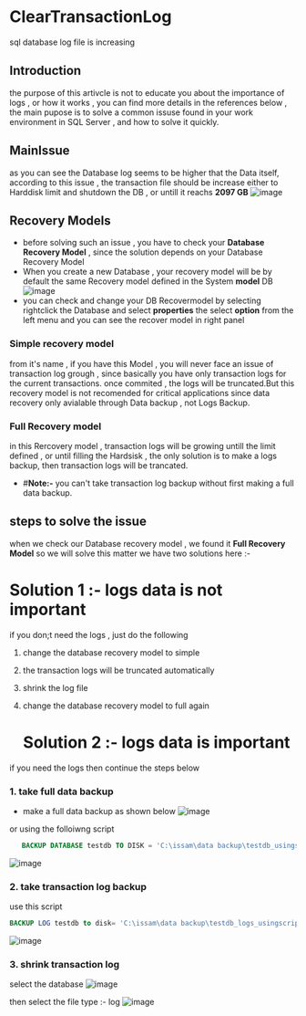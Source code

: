 # ClearTransactionLog
sql database log file is increasing 
## Introduction
the purpose of this artivcle is not to educate you about the importance of logs , or how it works , you can find more details in the references below , 
the main pupose is to solve a common issuse found in your work environment in SQL Server , and how to solve it quickly.

## MainIssue
as you can see the Database log seems to be higher that the Data itself, according to this issue , the transaction file should be increase either to Harddisk limit and shutdown the DB , 
or untill it reachs **2097 GB**
![image](https://github.com/user-attachments/assets/4ade4f16-6e7c-4e1b-9551-c94bd573eabc)
## Recovery  Models
- before solving such an issue , you have to check your **Database Recovery Model** , since the solution depends on your Database Recovery Model
- When you create a new Database , your recovery model will be by default the same Recovery model defined in the System **model** DB 
![image](https://github.com/user-attachments/assets/38de1861-af3d-451a-b838-327f8c0a95ba)
- you can check and change your DB Recovermodel by selecting rightclick the Database and select **properties** the select **option** from the left menu and you can see the recover model in right panel

###  Simple recovery model
from it's name , if you have this Model , you will never face an issue of transaction log grough , since basically you have only transaction logs for the current transactions.
once commited , the logs will be truncated.But this recovery model is not recomended for critical applications since data recovery only avialable through Data backup , not Logs Backup.
### Full Recovery model
in this Rercovery model , transaction logs will be growing untill the limit defined , or until filling the Hardsisk , the only solution is to make a logs backup, then transaction logs will be trancated.
- #**Note:-**
you can't take transaction log backup without first making a full data backup.
## steps to solve the issue
when we check our Database recovery  model , we found it **Full Recovery Model** so we will solve this matter
we have two solutions here :-
# Solution  1 :- logs data is not important

if you don;t need the logs , just do the following
1. change the database recovery model to simple
2. the transaction logs will be truncated automatically
3.  shrink the log file
4.  change the database recovery model to full again

    # Solution  2 :- logs data is important
if you need the logs then continue the steps below
### 1. take full data backup
- make a full data backup as shown below
![image](https://github.com/user-attachments/assets/ca99b589-7f31-4ee8-b655-559d484de21b)

or using the folloiwng script
```sql
   BACKUP DATABASE testdb TO DISK = 'C:\issam\data backup\testdb_usingscript.back'
```
![image](https://github.com/user-attachments/assets/e65b2d38-ea10-4984-8ba9-bbcd235fa588)
### 2. take transaction log backup
use this script 
```sql
BACKUP LOG testdb to disk= 'C:\issam\data backup\testdb_logs_usingscript.back'
```
![image](https://github.com/user-attachments/assets/af6fb0ef-e80c-4715-b0d0-ffd2222debec)

### 3. shrink transaction log
select the database 
![image](https://github.com/user-attachments/assets/c4d113d3-4b6f-41ce-9b39-9234e231153b)

then select the file type :- log
![image](https://github.com/user-attachments/assets/e0b9c035-b830-4950-8ba7-23115a1a169a)





